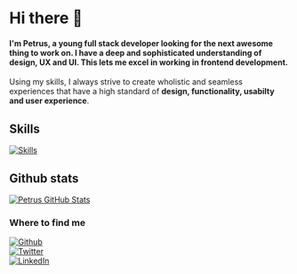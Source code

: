  <h1>Hi there 👋</h1>

#### I'm Petrus, a young full stack developer looking for the next awesome thing to work on. I have a deep and sophisticated understanding of design, UX and UI. This lets me excel in working in frontend development. 

Using my skills, I always strive to create wholistic and seamless experiences that have a high standard of <b>design, functionality, usabilty and user experience</b>.


<h2>Skills</h2>
 
[![Skills](https://skillicons.dev/icons?i=ae,blender,cs,css,html,discord,bots,docker,express,firebase,figma,github,ai,java,js,md,nodejs,ps,postgres,pr,py,react,vue,replit,tailwind,ts,vscode)](https://skillicons.dev)


<h2>Github stats</h2>

 [![Petrus GitHub Stats](https://github-readme-stats.vercel.app/api?username=petrusmatiros&show_icons=true&bg_color=d2fbd0&title_color=0d5f07&text_color=0d5f07&icon_color=0d5f07&hide_border=true&custom_title=My%20%Stats&border_radius=18)](https://github.com/petrusmatiros/petrusmatiros)


<h3>Where to find me</h3>

<p>
<a href="https://github.com/petrusmatiros" target="_blank"><img alt="Github" src="https://img.shields.io/badge/GitHub-%2312100E.svg?&style=for-the-badge&logo=Github&logoColor=white" /></a> 
<br>
<a href="https://twitter.com/petrusmatiros" target="_blank"> <img alt="Twitter" src="https://img.shields.io/badge/twitter-%231DA1F2.svg?&style=for-the-badge&logo=twitter&logoColor=white" /></a> 
 <br>
<a href="https://www.linkedin.com/in/petrusmatiros" target="_blank"> <img alt="LinkedIn" src="https://img.shields.io/badge/linkedin-%230077B5.svg?&style=for-the-badge&logo=linkedin&logoColor=white" /></a>
</p>
